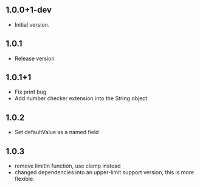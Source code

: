 ## 1.0.0+1-dev

- Initial version.

## 1.0.1

- Release version

## 1.0.1+1

- Fix print bug
- Add number checker extension into the String object

## 1.0.2

- Set defaultValue  as a named field

## 1.0.3

- remove limitIn function, use clamp instead
- changed dependencies into an upper-limit support version, this is more flexible.